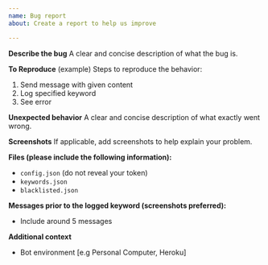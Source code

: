 ```yaml
---
name: Bug report
about: Create a report to help us improve

---
```


**Describe the bug**
A clear and concise description of what the bug is.

**To Reproduce** (example)
Steps to reproduce the behavior:
1. Send message with given content
2. Log specified keyword
3. See error

**Unexpected behavior**
A clear and concise description of what exactly went wrong.

**Screenshots**
If applicable, add screenshots to help explain your problem.

**Files (please include the following information):**
 - `config.json` (do not reveal your token)
 - `keywords.json`
- `blacklisted.json`

**Messages prior to the logged keyword (screenshots preferred):**
 - Include around 5 messages

**Additional context**
- Bot environment [e.g Personal Computer, Heroku]
